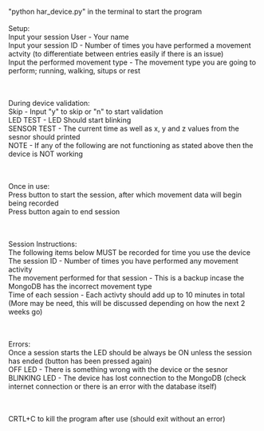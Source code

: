 "python har_device.py" in the terminal to start the program
<br /><br />Setup:
<br />Input your session User - Your name
<br />Input your session ID - Number of times you have performed a movement actvity (to differentiate between entries easily if there is an issue)
<br />Input the performed movement type - The movement type you are going to perform; running, walking, situps or rest

<br /><br />During device validation:
<br />Skip - Input "y" to skip or "n" to start validation
<br />LED TEST - LED Should start blinking
<br />SENSOR TEST - The current time as well as x, y and z values from the sesnor should printed
<br />NOTE - If any of the following are not functioning as stated above then the device is NOT working

<br /><br />Once in use:
<br />Press button to start the session, after which movement data will begin being recorded
<br />Press button again to end session

<br /><br />Session Instructions:
<br />The following items below MUST be recorded for time you use the device
<br />The session ID - Number of times you have performed any movement activity
<br />The movement performed for that session - This is a backup incase the MongoDB has the incorrect movement type
<br />Time of each session - Each activty should add up to 10 minutes in total (More may be need, this will be discussed depending on how the next 2 weeks go)

<br /><br />Errors:
<br />Once a session starts the LED should be always be ON unless the session has ended (button has been pressed again)
<br />OFF LED - There is something wrong with the device or the sesnor
<br />BLINKING LED - The device has lost connection to the MongoDB (check internet connection or there is an error with the database itself)

<br /><br />CRTL+C to kill the program after use (should exit without an error)

